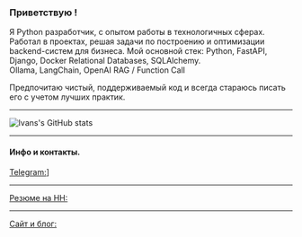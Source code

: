 ### Приветствую !
Я Python разработчик, с опытом работы в технологичных сферах. Работал в проектах, решая задачи по построению и оптимизации backend-систем для бизнеса.
Мой основной стек: 
Python, FastAPI, Django, Docker
Relational Databases, SQLAlchemy.  
Ollama, LangChain, OpenAI 
RAG / Function Call

Предпочитаю чистый, поддерживаемый код и всегда стараюсь писать его с учетом лучших практик. 

----


![Ivans's GitHub stats](https://github-readme-stats.vercel.app/api?username=ivan-telepop&show_icons=true&bg_color=00000000)


---

#### Инфо и контакты.

[Telegram:](https://t.me/ewanG808)]

---
[Резюме на HH:](https://hh.ru/resume/034278d3ff0f531f210039ed1f5233494f614a)

---
[Сайт и блог:](https://ivan-telepop.github.io/#russ)
